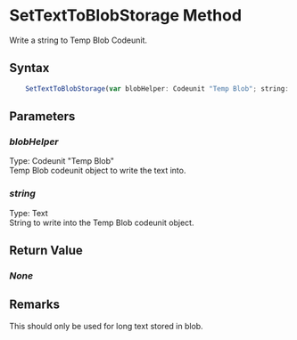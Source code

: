 # SetTextToBlobStorage Method
Write a string to Temp Blob Codeunit.

## Syntax
```javascript
	SetTextToBlobStorage(var blobHelper: Codeunit "Temp Blob"; string: Text)
```

## Parameters
### *blobHelper*
Type: Codeunit "Temp Blob"<br/>
Temp Blob codeunit object to write the text into.
### *string*
Type: Text<br/>
String to write into the Temp Blob codeunit object.

## Return Value
### *None*

## Remarks
This should only be used for long text stored in blob.
